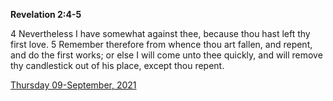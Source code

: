 **Revelation 2:4-5**

4 Nevertheless I have somewhat against thee, because thou hast left thy first love. 5 Remember therefore from whence thou art fallen, and repent, and do the first works; or else I will come unto thee quickly, and will remove thy candlestick out of his place, except thou repent.

[Thursday 09-September, 2021](https://t.me/s/daily_scripture)
